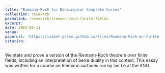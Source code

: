 ```yaml
---
title: "Riemann-Roch for Nonsingular Complete Curves"
collection: research
permalink: /research/riemann-roch-finite-fields
excerpt: 
date: 2021-06-11
venue:
paperurl: 'https://isabel-prime.github.io/files/Riemann-Roch-on-finite-fields.pdf'
citation: 
---
```


We state and prove a version of the Riemann-Roch theorem over finite fields, including an interpretation of Serre duality in this context. This essay was written for a course on Riemann surfaces run by Ian Le at the ANU.